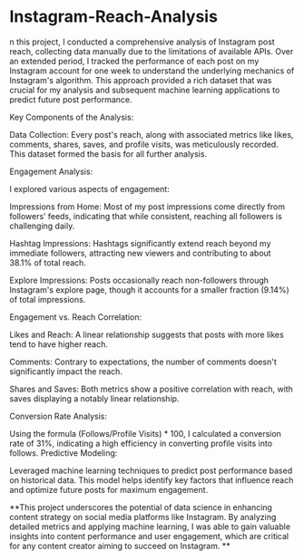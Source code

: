 # Instagram-Reach-Analysis

n this project, I conducted a comprehensive analysis of Instagram post reach, collecting data manually due to the limitations of available APIs. Over an extended period, I tracked the performance of each post on my Instagram account for one week to understand the underlying mechanics of Instagram's algorithm. This approach provided a rich dataset that was crucial for my analysis and subsequent machine learning applications to predict future post performance.

Key Components of the Analysis:

Data Collection: Every post's reach, along with associated metrics like likes, comments, shares, saves, and profile visits, was meticulously recorded. This dataset formed the basis for all further analysis.

Engagement Analysis:

I explored various aspects of engagement:

Impressions from Home: Most of my post impressions come directly from followers’ feeds, indicating that while consistent, reaching all followers is challenging daily.

Hashtag Impressions: Hashtags significantly extend reach beyond my immediate followers, attracting new viewers and contributing to about 38.1% of total reach.

Explore Impressions: Posts occasionally reach non-followers through Instagram's explore page, though it accounts for a smaller fraction (9.14%) of total impressions.

Engagement vs. Reach Correlation:

Likes and Reach: A linear relationship suggests that posts with more likes tend to have higher reach.

Comments: Contrary to expectations, the number of comments doesn't significantly impact the reach.

Shares and Saves: Both metrics show a positive correlation with reach, with saves displaying a notably linear relationship.

Conversion Rate Analysis:

Using the formula (Follows/Profile Visits) * 100, I calculated a conversion rate of 31%, indicating a high efficiency in converting profile visits into follows. Predictive Modeling:

Leveraged machine learning techniques to predict post performance based on historical data. This model helps identify key factors that influence reach and optimize future posts for maximum engagement.

**This project underscores the potential of data science in enhancing content strategy on social media platforms like Instagram. By analyzing detailed metrics and applying machine learning, I was able to gain valuable insights into content performance and user engagement, which are critical for any content creator aiming to succeed on Instagram. **

